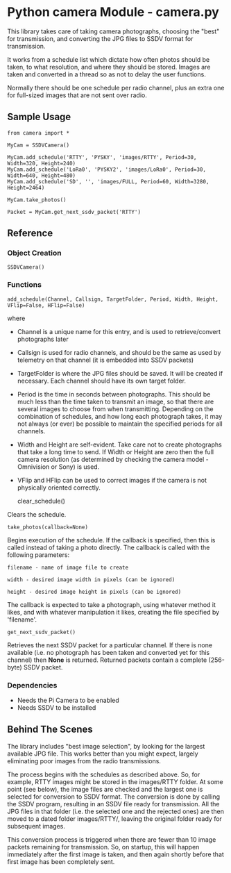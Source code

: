 # Python camera Module - camera.py

This library takes care of taking camera photographs, choosing the "best" for transmission, and converting the JPG files to SSDV format for transmission.

It works from a schedule list which dictate how often photos should be taken, to what resolution, and where they should be stored.  Images are taken and converted in a thread so as not to delay the user functions.

Normally there should be one schedule per radio channel, plus an extra one for full-sized images that are not sent over radio. 

## Sample Usage

	from camera import *

	MyCam = SSDVCamera()
	
	MyCam.add_schedule('RTTY', 'PYSKY', 'images/RTTY', Period=30, Width=320, Height=240)
	MyCam.add_schedule('LoRa0', 'PYSKY2', 'images/LoRa0', Period=30, Width=640, Height=480)
	MyCam.add_schedule('SD', '', 'images/FULL, Period=60, Width=3280, Height=2464)

	MyCam.take_photos()

	Packet = MyCam.get_next_ssdv_packet('RTTY')
	

## Reference

### Object Creation

	SSDVCamera()

### Functions

	add_schedule(Channel, Callsign, TargetFolder, Period, Width, Height, VFlip=False, HFlip=False)

where

- Channel is a unique name for this entry, and is used to retrieve/convert photographs later
- Callsign is used for radio channels, and should be the same as used by telemetry on that channel (it is embedded into SSDV packets)
- TargetFolder is where the JPG files should be saved.  It will be created if necessary.  Each channel should have its own target folder.
- Period is the time in seconds between photographs.  This should be much less than the time taken to transmit an image, so that there are several images to choose from when transmitting.  Depending on the combination of schedules, and how long each photograph takes, it may not always (or ever) be possible to maintain the specified periods for all channels.
- Width and Height are self-evident.  Take care not to create photographs that take a long time to send.  If Width or Height are zero then the full camera resolution (as determined by checking the camera model - Omnivision or Sony) is used.
- VFlip and HFlip can be used to correct images if the camera is not physically oriented correctly. 


	clear_schedule()

Clears the schedule.

	take_photos(callback=None)

Begins execution of the schedule.  If the callback is specified, then this is called instead of taking a photo directly.  The callback is called with the following parameters:

	filename - name of image file to create

	width - desired image width in pixels (can be ignored)

	height - desired image height in pixels (can be ignored)

The callback is expected to take a photograph, using whatever method it likes, and with whatever manipulation it likes, creating the file specified by 'filename'.

	get_next_ssdv_packet()

Retrieves the next SSDV packet for a particular channel.  If there is none available (i.e. no photograph has been taken and converted yet for this channel) then **None** is returned.  Returned packets contain a complete (256-byte) SSDV packet.

### Dependencies

- Needs the Pi Camera to be enabled
- Needs SSDV to be installed

## Behind The Scenes

The library includes "best image selection", by looking for the largest available JPG file.  This works better than you might expect, largely eliminating poor images from the radio transmissions.

The process begins with the schedules as described above.  So, for example, RTTY images might be stored in the images/RTTY folder.  At some point (see below), the image files are checked and the largest one is selected for conversion to SSDV format.  The conversion is done by calling the SSDV program, resulting in an SSDV file ready for transmission.  All the JPG files in that folder (i.e. the selected one and the rejected ones) are then moved to a dated folder images/RTTY/<date>, leaving the original folder ready for subsequent images.

This conversion process is triggered when there are fewer than 10 image packets remaining for transmission.  So, on startup, this will happen immediately after the first image is taken, and then again shortly before that first image has been completely sent.